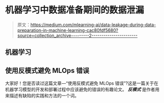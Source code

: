 # 机器学习中数据准备期间的数据泄漏

> 原文：<https://medium.com/mlearning-ai/data-leakage-during-data-preparation-in-machine-learning-cac80fdf5680?source=collection_archive---------2----------------------->

## 机器学习

## 使用反模式避免 MLOps 错误

大家好！您是否读过这篇文章—“使用反模式避免 MLOps 错误”?这是一篇关于在机器学习模型的开发和部署过程中应该避免的错误的有趣论文。 ***反模式*** 是作者用来描述有缺陷的实践和方法的一个词。